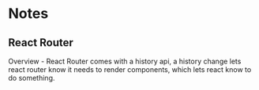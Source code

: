 # Notes

## React Router

Overview - React Router comes with a history api, a history change lets react router know it needs to render components, which lets react know to do something.

